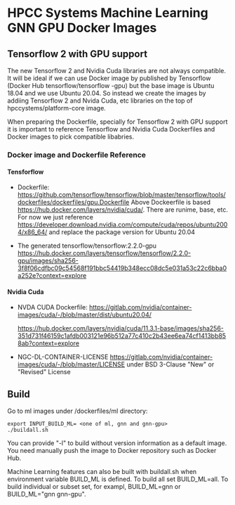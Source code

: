 # HPCC Systems Machine Learning GNN GPU Docker Images

## Tensorflow 2 with GPU support

The new Tensorflow 2 and Nvidia Cuda libraries are not always compatible. It will be ideal if we can use Docker image by published by Tensorflow (Docker Hub tensorflow/tensorflow <version>-gpu) but the base image is Ubuntu 18.04 and we use Ubuntu 20.04. So instead we create the images by addiing Tensorflow 2 and Nvida Cuda, etc libraries on the top of hpccystems/platform-core image.

When preparing the Dockerfile, specially for Tensorflow 2 with GPU support it is important to reference
Tensorflow and Nvidia Cuda Dockerfiles and Docker images to pick compatible libabries.

### Docker image and Dockerfile Reference

#### Tensforflow

- Dockerfile:
  https://github.com/tensorflow/tensorflow/blob/master/tensorflow/tools/dockerfiles/dockerfiles/gpu.Dockerfile
  Above Dockeerfile is based https://hub.docker.com/layers/nvidia/cuda/. There are runime, base, etc.
  For now we just reference https://developer.download.nvidia.com/compute/cuda/repos/ubuntu2004/x86_64/ and replace the package version for Ubuntu 20.04

- The generated tensorflow/tensorflow:2.2.0-gpu
  https://hub.docker.com/layers/tensorflow/tensorflow/2.2.0-gpu/images/sha256-3f8f06cdfbc09c54568f191bbc54419b348ecc08dc5e031a53c22c6bba0a252e?context=explore

#### Nvidia Cuda

- NVDA CUDA Dockerfile: https://gitlab.com/nvidia/container-images/cuda/-/blob/master/dist/ubuntu20.04/

  https://hub.docker.com/layers/nvidia/cuda/11.3.1-base/images/sha256-351d731f46159c1afdb003121e96b512a77c410c2b43ee6ea74cf1413bb858ab?context=explore

- NGC-DL-CONTAINER-LICENSE
  https://gitlab.com/nvidia/container-images/cuda/-/blob/master/LICENSE under BSD 3-Clause "New" or "Revised" License


## Build


Go to ml images under <HPCC Platform>/dockerfiles/ml directory:

```console
export INPUT_BUILD_ML= <one of ml, gnn and gnn-gpu>
./buildall.sh
```

You can provide "-l" to build without version information as a default image.
You need manually push the image to Docker repository such as Docker Hub.

Machine Learning features can also be built with buildall.sh when environment variable BUILD_ML is defined. To build all set BUILD_ML=all. To build individual or subset set, for exampl, BUILD_ML=gnn or BUILD_ML="gnn gnn-gpu".

